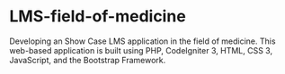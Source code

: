 # LMS-field-of-medicine
Developing an Show Case LMS application in the field of medicine. This web-based application is built using PHP, CodeIgniter 3, HTML, CSS 3, JavaScript, and the Bootstrap Framework.
